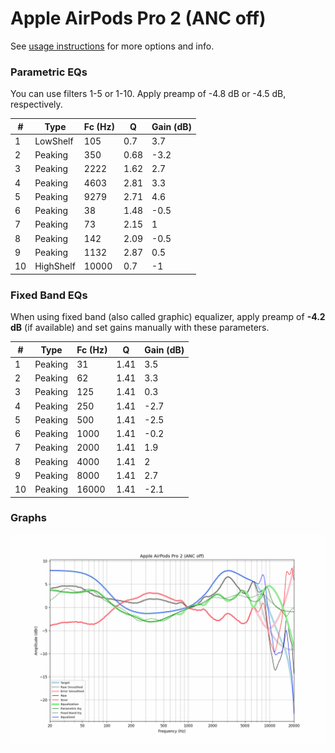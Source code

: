 # Apple AirPods Pro 2 (ANC off)
See [usage instructions](https://github.com/jaakkopasanen/AutoEq#usage) for more options and info.

### Parametric EQs
You can use filters 1-5 or 1-10. Apply preamp of -4.8 dB or -4.5 dB, respectively.

|   # | Type      |   Fc (Hz) |    Q |   Gain (dB) |
|-----|-----------|-----------|------|-------------|
|   1 | LowShelf  |       105 | 0.7  |         3.7 |
|   2 | Peaking   |       350 | 0.68 |        -3.2 |
|   3 | Peaking   |      2222 | 1.62 |         2.7 |
|   4 | Peaking   |      4603 | 2.81 |         3.3 |
|   5 | Peaking   |      9279 | 2.71 |         4.6 |
|   6 | Peaking   |        38 | 1.48 |        -0.5 |
|   7 | Peaking   |        73 | 2.15 |         1   |
|   8 | Peaking   |       142 | 2.09 |        -0.5 |
|   9 | Peaking   |      1132 | 2.87 |         0.5 |
|  10 | HighShelf |     10000 | 0.7  |        -1   |

### Fixed Band EQs
When using fixed band (also called graphic) equalizer, apply preamp of **-4.2 dB** (if available) and set gains manually with these parameters.

|   # | Type    |   Fc (Hz) |    Q |   Gain (dB) |
|-----|---------|-----------|------|-------------|
|   1 | Peaking |        31 | 1.41 |         3.5 |
|   2 | Peaking |        62 | 1.41 |         3.3 |
|   3 | Peaking |       125 | 1.41 |         0.3 |
|   4 | Peaking |       250 | 1.41 |        -2.7 |
|   5 | Peaking |       500 | 1.41 |        -2.5 |
|   6 | Peaking |      1000 | 1.41 |        -0.2 |
|   7 | Peaking |      2000 | 1.41 |         1.9 |
|   8 | Peaking |      4000 | 1.41 |         2   |
|   9 | Peaking |      8000 | 1.41 |         2.7 |
|  10 | Peaking |     16000 | 1.41 |        -2.1 |

### Graphs
![](./Apple%20AirPods%20Pro%202%20(ANC%20off).png)
